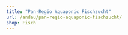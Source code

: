 ```yaml
---
title: "Pan-Regio Aquaponic Fischzucht"
url: /andau/pan-regio-aquaponic-fischzucht/
shop: Fisch
---
```

